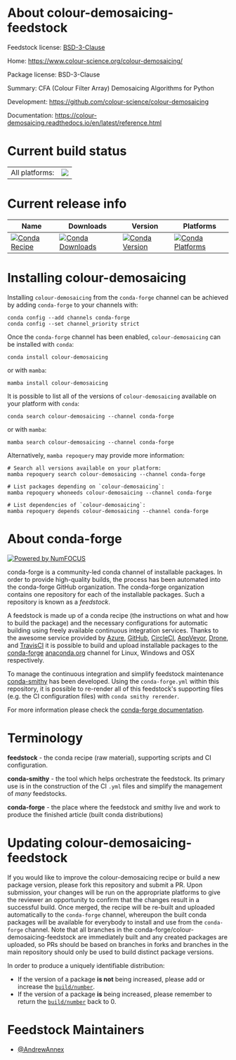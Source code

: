 About colour-demosaicing-feedstock
==================================

Feedstock license: [BSD-3-Clause](https://github.com/conda-forge/colour-demosaicing-feedstock/blob/main/LICENSE.txt)

Home: https://www.colour-science.org/colour-demosaicing/

Package license: BSD-3-Clause

Summary: CFA (Colour Filter Array) Demosaicing Algorithms for Python

Development: https://github.com/colour-science/colour-demosaicing

Documentation: https://colour-demosaicing.readthedocs.io/en/latest/reference.html

Current build status
====================


<table><tr><td>All platforms:</td>
    <td>
      <a href="https://dev.azure.com/conda-forge/feedstock-builds/_build/latest?definitionId=21042&branchName=main">
        <img src="https://dev.azure.com/conda-forge/feedstock-builds/_apis/build/status/colour-demosaicing-feedstock?branchName=main">
      </a>
    </td>
  </tr>
</table>

Current release info
====================

| Name | Downloads | Version | Platforms |
| --- | --- | --- | --- |
| [![Conda Recipe](https://img.shields.io/badge/recipe-colour--demosaicing-green.svg)](https://anaconda.org/conda-forge/colour-demosaicing) | [![Conda Downloads](https://img.shields.io/conda/dn/conda-forge/colour-demosaicing.svg)](https://anaconda.org/conda-forge/colour-demosaicing) | [![Conda Version](https://img.shields.io/conda/vn/conda-forge/colour-demosaicing.svg)](https://anaconda.org/conda-forge/colour-demosaicing) | [![Conda Platforms](https://img.shields.io/conda/pn/conda-forge/colour-demosaicing.svg)](https://anaconda.org/conda-forge/colour-demosaicing) |

Installing colour-demosaicing
=============================

Installing `colour-demosaicing` from the `conda-forge` channel can be achieved by adding `conda-forge` to your channels with:

```
conda config --add channels conda-forge
conda config --set channel_priority strict
```

Once the `conda-forge` channel has been enabled, `colour-demosaicing` can be installed with `conda`:

```
conda install colour-demosaicing
```

or with `mamba`:

```
mamba install colour-demosaicing
```

It is possible to list all of the versions of `colour-demosaicing` available on your platform with `conda`:

```
conda search colour-demosaicing --channel conda-forge
```

or with `mamba`:

```
mamba search colour-demosaicing --channel conda-forge
```

Alternatively, `mamba repoquery` may provide more information:

```
# Search all versions available on your platform:
mamba repoquery search colour-demosaicing --channel conda-forge

# List packages depending on `colour-demosaicing`:
mamba repoquery whoneeds colour-demosaicing --channel conda-forge

# List dependencies of `colour-demosaicing`:
mamba repoquery depends colour-demosaicing --channel conda-forge
```


About conda-forge
=================

[![Powered by
NumFOCUS](https://img.shields.io/badge/powered%20by-NumFOCUS-orange.svg?style=flat&colorA=E1523D&colorB=007D8A)](https://numfocus.org)

conda-forge is a community-led conda channel of installable packages.
In order to provide high-quality builds, the process has been automated into the
conda-forge GitHub organization. The conda-forge organization contains one repository
for each of the installable packages. Such a repository is known as a *feedstock*.

A feedstock is made up of a conda recipe (the instructions on what and how to build
the package) and the necessary configurations for automatic building using freely
available continuous integration services. Thanks to the awesome service provided by
[Azure](https://azure.microsoft.com/en-us/services/devops/), [GitHub](https://github.com/),
[CircleCI](https://circleci.com/), [AppVeyor](https://www.appveyor.com/),
[Drone](https://cloud.drone.io/welcome), and [TravisCI](https://travis-ci.com/)
it is possible to build and upload installable packages to the
[conda-forge](https://anaconda.org/conda-forge) [anaconda.org](https://anaconda.org/)
channel for Linux, Windows and OSX respectively.

To manage the continuous integration and simplify feedstock maintenance
[conda-smithy](https://github.com/conda-forge/conda-smithy) has been developed.
Using the ``conda-forge.yml`` within this repository, it is possible to re-render all of
this feedstock's supporting files (e.g. the CI configuration files) with ``conda smithy rerender``.

For more information please check the [conda-forge documentation](https://conda-forge.org/docs/).

Terminology
===========

**feedstock** - the conda recipe (raw material), supporting scripts and CI configuration.

**conda-smithy** - the tool which helps orchestrate the feedstock.
                   Its primary use is in the construction of the CI ``.yml`` files
                   and simplify the management of *many* feedstocks.

**conda-forge** - the place where the feedstock and smithy live and work to
                  produce the finished article (built conda distributions)


Updating colour-demosaicing-feedstock
=====================================

If you would like to improve the colour-demosaicing recipe or build a new
package version, please fork this repository and submit a PR. Upon submission,
your changes will be run on the appropriate platforms to give the reviewer an
opportunity to confirm that the changes result in a successful build. Once
merged, the recipe will be re-built and uploaded automatically to the
`conda-forge` channel, whereupon the built conda packages will be available for
everybody to install and use from the `conda-forge` channel.
Note that all branches in the conda-forge/colour-demosaicing-feedstock are
immediately built and any created packages are uploaded, so PRs should be based
on branches in forks and branches in the main repository should only be used to
build distinct package versions.

In order to produce a uniquely identifiable distribution:
 * If the version of a package **is not** being increased, please add or increase
   the [``build/number``](https://docs.conda.io/projects/conda-build/en/latest/resources/define-metadata.html#build-number-and-string).
 * If the version of a package **is** being increased, please remember to return
   the [``build/number``](https://docs.conda.io/projects/conda-build/en/latest/resources/define-metadata.html#build-number-and-string)
   back to 0.

Feedstock Maintainers
=====================

* [@AndrewAnnex](https://github.com/AndrewAnnex/)


